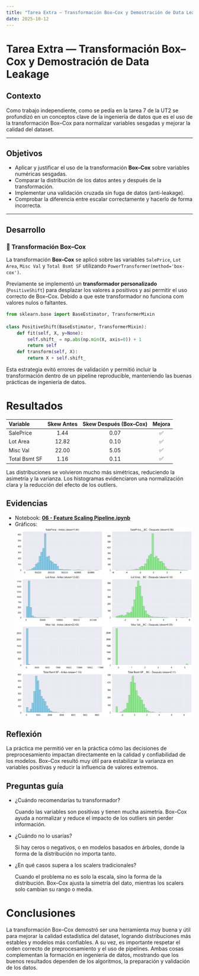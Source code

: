 ```yaml
---
title: "Tarea Extra — Transformación Box–Cox y Demostración de Data Leakage"
date: 2025-10-12
---
```


# Tarea Extra — Transformación Box–Cox y Demostración de Data Leakage

## Contexto
Como trabajo independiente, como se pedía en la tarea 7 de la UT2 se profundizó en un conceptos clave de la ingeniería de datos que es el uso de la transformación Box–Cox para normalizar variables sesgadas y mejorar la calidad del dataset.

---

## Objetivos

- Aplicar y justificar el uso de la transformación **Box–Cox** sobre variables numéricas sesgadas.  
- Comparar la distribución de los datos antes y después de la transformación.  
- Implementar una validación cruzada sin fuga de datos (anti-leakage).  
- Comprobar la diferencia entre escalar correctamente y hacerlo de forma incorrecta.  

---

## Desarrollo

### 🔹 Transformación Box–Cox
La transformación **Box–Cox** se aplicó sobre las variables `SalePrice`, `Lot Area`, `Misc Val` y `Total Bsmt SF` utilizando `PowerTransformer(method='box-cox')`.  

Previamente se implementó un **transformador personalizado** (`PositiveShift`) para desplazar los valores a positivos y así permitir el uso correcto de Box–Cox. Debido a que este transformador no funciona com valores nulos o faltantes.

```python
from sklearn.base import BaseEstimator, TransformerMixin

class PositiveShift(BaseEstimator, TransformerMixin):
    def fit(self, X, y=None):
        self.shift_ = np.abs(np.min(X, axis=0)) + 1
        return self
    def transform(self, X):
        return X + self.shift_
```

Esta estrategia evitó errores de validación y permitió incluir la transformación dentro de un pipeline reproducible, manteniendo las buenas prácticas de ingeniería de datos.

# Resultados

| Variable      | Skew Antes | Skew Después (Box–Cox) | Mejora |
| :------------ | :--------: | :--------------------: | :----: |
| SalePrice     |    1.44    |          0.07          |    ✅   |
| Lot Area      |    12.82   |          0.10          |    ✅   |
| Misc Val      |    22.00   |          5.05          |    ✅   |
| Total Bsmt SF |    1.16    |          0.11          |    ✅   |

Las distribuciones se volvieron mucho más simétricas, reduciendo la asimetría y la varianza. Los histogramas evidenciaron una normalización clara y la reducción del efecto de los outliers.


## Evidencias
* Notebook: **[06 - Feature Scaling Pipeline.ipynb](cinco.ipynb)**  
* Gráficos: 
![distribución](results/entregaextracuatro.png) 


## Reflexión
La práctica me permitió ver en la práctica cómo las decisiones de preprocesamiento impactan directamente en la calidad y confiabilidad de los modelos.
Box–Cox resultó muy útil para estabilizar la varianza en variables positivas y reducir la influencia de valores extremos.

## Preguntas guía

* ¿Cuándo recomendarías tu transformador?

    Cuando las variables son positivas y tienen mucha asimetría. Box–Cox ayuda a normalizar y reduce el impacto de los outliers sin perder información.

* ¿Cuándo no lo usarías?

    Si hay ceros o negativos, o en modelos basados en árboles, donde la forma de la distribución no importa tanto.

* ¿En qué casos supera a los scalers tradicionales?
    
    Cuando el problema no es solo la escala, sino la forma de la distribución. Box–Cox ajusta la simetría del dato, mientras los scalers solo cambian su rango o media.

# Conclusiones

La transformación Box–Cox demostró ser una herramienta muy buena y útil para mejorar la calidad estadística del dataset, logrando distribuciones más estables y modelos más confiables.
A su vez, es importante respetar el orden correcto de preprocesamiento y el uso de pipelines. Ambas cosas complementan la formación en ingeniería de datos, mostrando que los buenos resultados dependen de los algoritmos, la preparación y validación de los datos.